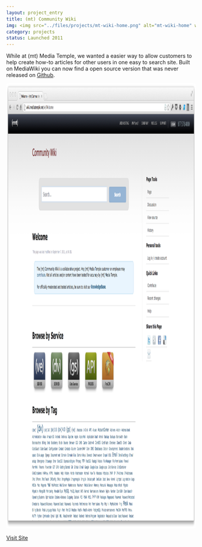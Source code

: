 ```yaml
---
layout: project_entry
title: (mt) Community Wiki
img: <img src="../files/projects/mt-wiki-home.png" alt="mt-wiki-home" width="1515" height="1184" />
category: projects
status: Launched 2011
---
```


While at (mt) Media Temple, we wanted a easier way to allow customers to help create how-to articles for other users in one easy to search site. Built on MediaWiki you can now find a open source version that was never released on [Github](https://github.com/bhubbard/MediaWiki-SimpleGray).

<img src="../files/projects/mt-wiki-home.png" alt="mt-wiki-home" width="1515" height="1184" class="project-image" />

<p><a href="http://wiki.mediatemple.net" target="_blank" class="btn btn-inverse">Visit Site</a></p>